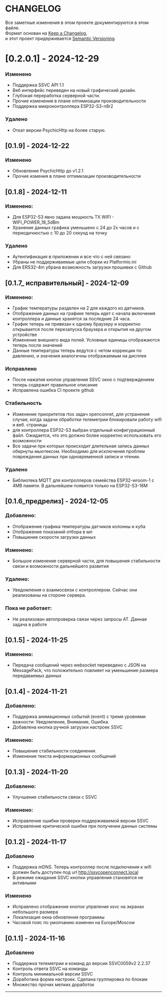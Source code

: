 # CHANGELOG

Все заметные изменения в этом проекте документируются в этом файле.  
Формат основан на [Keep a Changelog](https://keepachangelog.com/ru/1.0.0/),  
и этот проект придерживается [Semantic Versioning](https://semver.org/lang/ru/).


# [0.2.0.1] - 2024-12-29

### Изменено

- Поддержка SSVC API 1.1 
- Веб интерфейс переведен на новый графический дизайн.
- Глубокая переработка серверной части.
- Прочие изменения в плане оптимизации производительности
- Поддержка микроконтроллера ESP32-S3-n8r2

### Удалено
- Откат версии PsychicHttp на более старую. 


## [0.1.9] - 2024-12-22

### Изменено

- Обновление PsychicHttp до v1.2.1
- Прочие измения в плане оптимизации производительности

## [0.1.8] - 2024-12-11

### Изменено:
- Для ESP32-S3 явно задана мощность TX WIFI - WIFI_POWER_18_5dBm 
- Хранение данных графика уменьшено с 24 до 2х часов и с периодичностью с 10 до 20 секунд на точку

### Удалено
- Аутентификация в приложении и все что с ней связано
- Убраны не поддерживаемые цели сборки из Platformio.ini
- Для ERS32-4m убрана возможность загрузки прошивки с Github



## [0.1.7_ исправительный] - 2024-12-09

### Изменено:
- График температуры разделен на 2 для каждого из датчиков. 
- Отображение данных на графике теперь идет с начала включения контроллера и данные хранятся за последние 24 часа.
- График теперь не привязан к одному браузеру и корректно открывается после перезапуска браузера и открытия на другом устройстве
- Изменение внешнего вида полей. Условные единицы отображаются теперь после значений
- Данные температуры теперь ведутся с четом коррекции по давлению, и значения аналогичны отображаемым на дисплее

### Исправлено
- После нажатия кнопок управления SSVC окно с подтверждением теперь содержит правильное описание
- Исправлена ошибка CI проекте github

### Стабильность
- Изменение приоритетов rtos задач openconnet, для устранения случая, когда задачи обработки телеметрии блокировали работу wifi и веб. страницы
- для контроллера ESP32-S3 выбран отдельный конфигурационный файл. Ожидается, что это должно более корректно использовать его возможности
- Все задачи при которых происходит длительная запись данных обернуты мьютексом. Необходимо для исключения проблем повреждения данных при одновременной записи и чтении.

### Удалено
- Библиотека MQTT для контроллеров семейства ESP32-wroom-1 c 4MB памяти. В дальнейшем появится только на ESP32-S3-16M


## [0.1.6_предрелиз] - 2024-12-05
### Добавлено:
- Отображение графика температуры  датчиков колонны и куба
- Отображение показаний отбора в мл
- Повышение cкорости загрузки данных

### Изменено:
- Большое изменение серверной части, для повышения стабильности связи и возможности дальнейшего развития

### Удалено:
- Уведомления о взаимосвязи с контроллером. Сейчас они реализованы на стороне сервера.

### Пока не работает:

- Не реализован автопроверка связи через запросы AT. Данная задача в работе

## [0.1.5] - 2024-11-25  
### Изменено:
- Передача сообщений через websocket переведено с JSON на MessagePack, что положительно повлияет на уменьшение размера передаваемых данных


## [0.1.4] - 2024-11-21
### Добавлено:
- Поддержка анимационных событий (event) с тремя уровнями важности: Уведомление, Внимание, Ошибка.
- Добавлена кнопка ручной загрузки настроек SSVC

### Изменено:
- Повышение стабильности соединения.
- Изменение текста информационных сообщений 

## [0.1.3] - 2024-11-20
### Добавлено:
- Улучшение стабильности связи с SSVC
  
### Изменено:
- Исправление ошибки проверки поддерживаемой версии SSVC
- Исправление критической ошибки при получении данных системы


## [0.1.2] - 2024-11-17
### Добавлено
- Поддержка mDNS. Теперь контроллер после подключения к wifi должен быть доступен под url http://ssvcopenconnect.local
- В режиме ожидания SSVC кнопки управления становятся не активными
  
### Изменено
- Исправлено отображение кнопок упрвления ssvc на экранах небольшого размера
- Локализация окна обновления программы
- Часовой пояс по умолчанию изменен на Europe/Moscow


## [0.1.1] - 2024-11-16
### Добавлено
- Поддержка телеметрии и команд до версии SSVC0059v2 2.2.37
- Контроль ответа SSVC на команды
- Контроль минимальной версии SSVC
- Доработана форма настроек. Сделана группировка по блокам
- Множество прочих мелких доработок
---
